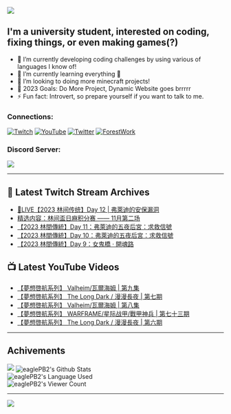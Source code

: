 <!--### Hello people, I'm EaglePB2 - The one who building something for fun 👋
Thank you for standby for this profile.   
The purpose of this profile is coming soon.   
You may come back later, as you wish if this readme.md is updated.   -->

<a href="https://github.com/lightda104530"><img src="https://readme-typing-svg.herokuapp.com/?duration=7000&width=600&lines=Hello+people,+I%27m+EaglePB2.;The+one+who+builds+something+for+fun+%F0%9F%91%8B;Thank+you+for+standby+for+this+profile.;The+purpose+of+this+profile+is+coming+soon.;You+may+come+back+later.;As+you+wish+if+this+readme.md+is+updated.;"></a>


## I'm a university student, interested on coding, fixing things, or even making games(?)
- 🔭 I’m currently developing coding challenges by using various of languages I know of!
- 🌱 I’m currently learning everything 🤣
- 💬 I’m looking to doing more minecraft projects!
- 🥅 2023 Goals: Do More Project, Dynamic Website goes brrrrr
- ⚡ Fun fact: Introvert, so prepare yourself if you want to talk to me.

### Connections:

[![Twitch](https://img.shields.io/badge/Twitch-9347FF?style=flat-square&logo=twitch&logoColor=white)](https://www.twitch.tv/eaglepb2)
[![YouTube](https://img.shields.io/badge/YouTube-%23FF0000.svg?style=flat-square&logo=YouTube&logoColor=white)](https://www.youtube.com/eaglepb2)
[![Twitter](https://img.shields.io/badge/Twitter-%231DA1F2.svg?style=flat-square&logo=Twitter&logoColor=white)](https://twitter.com/eaglepb2)
[![ForestWork](https://img.shields.io/badge/Forestwork_Website-415549?style=flat-square&logo=homeadvisor&logoColor=white)](https://forestwork.team)

### Discord Server:

[![](https://invidget.switchblade.xyz/qKrub9b?theme=dark&language=ch)](https://discord.gg/qKrub9b)

---

## 👾 Latest Twitch Stream Archives
<!-- TWITCH:START -->
- [🔴LIVE【2023 林间传统】Day 12 | 弗萊迪的安保漏洞](https://www.twitch.tv/videos/1975446145)
- [精选内容：林间盃日麻积分赛 —— 11月第二场](https://www.twitch.tv/videos/1975268413)
- [【2023 林間傳統】Day 11：弗萊迪的五夜后宮：求救信號](https://www.twitch.tv/videos/1974661173)
- [【2023 林間傳統】Day 10：弗萊迪的五夜后宮：求救信號](https://www.twitch.tv/videos/1974660930)
- [【2023 林間傳統】Day 9：女鬼橋 · 開魂路](https://www.twitch.tv/videos/1974660140)
<!-- TWITCH:END -->



## 📺 Latest YouTube Videos
<!-- YOUTUBE:START -->
- [【夢想啓航系列】 Valheim/瓦爾海姆 | 第九集](https://www.youtube.com/watch?v=ttdJBqgQnHA)
- [【夢想啓航系列】 The Long Dark / 漫漫長夜 | 第七期](https://www.youtube.com/watch?v=8ReX5FnwOTw)
- [【夢想啓航系列】 Valheim/瓦爾海姆 | 第八集](https://www.youtube.com/watch?v=yxMSCtklOyw)
- [【夢想啓航系列】 WARFRAME/星际战甲/戰甲神兵 | 第七十三期](https://www.youtube.com/watch?v=3TwCUePtYo4)
- [【夢想啓航系列】 The Long Dark / 漫漫長夜 | 第六期](https://www.youtube.com/watch?v=lJzjei2Zp-E)
<!-- YOUTUBE:END -->

---

## Achivements
[![](https://github-profile-trophy.vercel.app/?username=eaglepb2&theme=monokai&no-bg=true&&title=Repositories,Issues,Commit,MultiLanguage)](https://github.com/anuraghazra/github-readme-stats)
<img align="center" alt="eaglePB2's Github Stats" src="https://github-readme-stats.vercel.app/api?username=eaglePB2&show_icons=true&hide_border=true&theme=merko" />
<br>
<img align="center" alt="eaglePB2's Language Used" src="https://github-readme-stats.vercel.app/api/top-langs/?username=eaglePB2&show_icons=true&hide_border=true&theme=merko&layout=compact&langs_count=8" />
<br>
<img align="center" alt="eaglePB2's Viewer Count" src="https://visitcount.itsvg.in/api?id=eaglepb2&label=Profile%20Views&color=3&icon=5&pretty=true" />

<hr>

<!-- RANDOMQUOTE:START -->
![](https://quotes-github-readme.vercel.app/api?type=horizontal&theme=merko)
<!-- RANDOMQUOTE:END -->


<!--
       _____   _   _   _____       _____   _   _   ____   
      |_   _| | | | | |  ___|     |  ___| | \ | | |  _  \  
        | |   | |_| | | |___      | |___  |  \| | | | | | 
        | |   |  _  | |  ___|     |  ___| |     | | | | | 
        | |   | | | | | |___      | |___  | |\  | | |_| | 
        |_|   |_| |_| |_____|     |_____| |_| \_| |____ / 
      
-->
